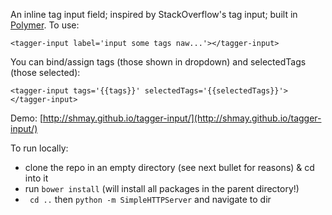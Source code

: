 An inline tag input field; inspired by StackOverflow's tag input; built in [Polymer][1]. To use:

```
<tagger-input label='input some tags naw...'></tagger-input>
```

You can bind/assign tags (those shown in dropdown) and selectedTags (those selected):

```
<tagger-input tags='{{tags}}' selectedTags='{{selectedTags}}'></tagger-input>
```

Demo: [http://shmay.github.io/tagger-input/](http://shmay.github.io/tagger-input/)

To run locally:

* clone the repo in an empty directory (see next bullet for reasons) & cd into it
* run `bower install` (will install all packages in the parent directory!)
* ` cd ..` then `python -m SimpleHTTPServer` and navigate to dir

[1]: https://www.polymer-project.org/
